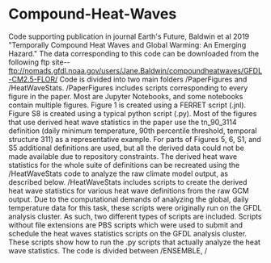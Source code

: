 # Compound-Heat-Waves

Code supporting publication in journal Earth's Future, Baldwin et al 2019 "Temporally Compound Heat Waves and Global Warming: An Emerging Hazard."
The data corresponding to this code can be downloaded from the following ftp site-- ftp://nomads.gfdl.noaa.gov/users/Jane.Baldwin/compoundheatwaves/GFDL-CM2.5-FLOR/
Code is divided into two main folders /PaperFigures and /HeatWaveStats.
/PaperFigures includes scripts corresponding to every figure in the paper. Most are Jupyter Notebooks, and some notebooks contain multiple figures. Figure 1 is created using a FERRET script (.jnl). Figure S8 is created using a typical python script (.py). Most of the figures that use derived heat wave statistics in the paper use the tn_90_3114 definition (daily minimum temperature, 90th percentile threshold, temporal structure 311) as a representative example. For parts of Figures 5, 6, S1, and S5 additional definitions are used, but all the derived data could not be made available due to repository constraints. The derived heat wave statistics for the whole suite of definitions can be recreated using the /HeatWaveStats code to analyze the raw climate model output, as described below.
/HeatWaveStats includes scripts to create the derived heat wave statistics for various heat wave definitions from the raw GCM output. Due to the computational demands of analyzing the global, daily temperature data for this task, these scripts were originally run on the GFDL analysis cluster. As such, two different types of scripts are included. Scripts without file extensions are PBS scripts which were used to submit and schedule the heat waves statistics scripts on the GFDL analysis cluster. These scripts show how to run the .py scripts that actually analyze the heat wave statistics. The code is divided between /ENSEMBLE, /

